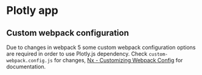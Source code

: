 # Plotly app

## Custom webpack configuration
Due to changes in webpack 5 some custom webpack configuration options are required in order to use Plotly.js dependency.
Check `custom-webpack.config.js` for changes, [Nx - Customizing Webpack Config](https://nx.dev/guides/customize-webpack) for documentation.
